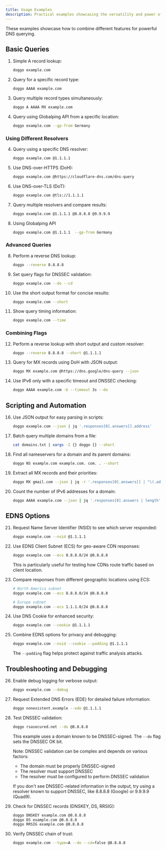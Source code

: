 ```yaml
---
title: Usage Examples
description: Practical examples showcasing the versatility and power of Doggo DNS client
---
```


These examples showcase how to combine different features for powerful DNS querying.

## Basic Queries

1. Simple A record lookup:

   ```bash
   doggo example.com
   ```

2. Query for a specific record type:

   ```bash
   doggo AAAA example.com
   ```

3. Query multiple record types simultaneously:

   ```bash
   doggo A AAAA MX example.com
   ```

4. Query using Globalping API from a specific location:
   ```bash
   doggo example.com --gp-from Germany
   ```

### Using Different Resolvers

4. Query using a specific DNS resolver:

   ```bash
   doggo example.com @1.1.1.1
   ```

5. Use DNS-over-HTTPS (DoH):

   ```bash
   doggo example.com @https://cloudflare-dns.com/dns-query
   ```

6. Use DNS-over-TLS (DoT):

   ```bash
   doggo example.com @tls://1.1.1.1
   ```

7. Query multiple resolvers and compare results:

   ```bash
   doggo example.com @1.1.1.1 @8.8.8.8 @9.9.9.9
   ```

8. Using Globalping API
   ```bash
   doggo example.com @1.1.1.1  --gp-from Germany
   ```

### Advanced Queries

8. Perform a reverse DNS lookup:

   ```bash
   doggo --reverse 8.8.8.8
   ```

9. Set query flags for DNSSEC validation:

   ```bash
   doggo example.com --do --cd
   ```

10. Use the short output format for concise results:

    ```bash
    doggo example.com --short
    ```

11. Show query timing information:
    ```bash
    doggo example.com --time
    ```

### Combining Flags

12. Perform a reverse lookup with short output and custom resolver:

    ```bash
    doggo --reverse 8.8.8.8 --short @1.1.1.1
    ```

13. Query for MX records using DoH with JSON output:

    ```bash
    doggo MX example.com @https://dns.google/dns-query --json
    ```

14. Use IPv6 only with a specific timeout and DNSSEC checking:
    ```bash
    doggo AAAA example.com -6 --timeout 3s --do
    ```

## Scripting and Automation

16. Use JSON output for easy parsing in scripts:

    ```bash
    doggo example.com --json | jq '.responses[0].answers[].address'
    ```

17. Batch query multiple domains from a file:

    ```bash
    cat domains.txt | xargs -I {} doggo {} --short
    ```

18. Find all nameservers for a domain and its parent domains:

    ```bash
    doggo NS example.com example.com. com. . --short
    ```

19. Extract all MX records and their priorities:

    ```bash
    doggo MX gmail.com --json | jq -r '.responses[0].answers[] | "\(.address) \(.preference)"'
    ```

20. Count the number of IPv6 addresses for a domain:
    ```bash
    doggo AAAA example.com --json | jq '.responses[0].answers | length'
    ```

## EDNS Options

21. Request Name Server Identifier (NSID) to see which server responded:

    ```bash
    doggo example.com --nsid @1.1.1.1
    ```

22. Use EDNS Client Subnet (ECS) for geo-aware CDN responses:

    ```bash
    doggo example.com --ecs 8.8.8.0/24 @8.8.8.8
    ```

    This is particularly useful for testing how CDNs route traffic based on client location.

23. Compare responses from different geographic locations using ECS:

    ```bash
    # North America subnet
    doggo example.com --ecs 8.8.8.0/24 @8.8.8.8

    # Europe subnet
    doggo example.com --ecs 1.1.1.0/24 @8.8.8.8
    ```

24. Use DNS Cookie for enhanced security:

    ```bash
    doggo example.com --cookie @1.1.1.1
    ```

25. Combine EDNS options for privacy and debugging:

    ```bash
    doggo example.com --nsid --cookie --padding @1.1.1.1
    ```

    The `--padding` flag helps protect against traffic analysis attacks.

## Troubleshooting and Debugging

26. Enable debug logging for verbose output:

    ```bash
    doggo example.com --debug
    ```

27. Request Extended DNS Errors (EDE) for detailed failure information:

    ```bash
    doggo nonexistent.example --ede @1.1.1.1
    ```

28. Test DNSSEC validation:

    ```bash
    doggo rsasecured.net --do @8.8.8.8
    ```

    This example uses a domain known to be DNSSEC-signed. The `--do` flag sets the DNSSEC OK bit.

    Note: DNSSEC validation can be complex and depends on various factors:

    - The domain must be properly DNSSEC-signed
    - The resolver must support DNSSEC
    - The resolver must be configured to perform DNSSEC validation

    If you don't see DNSSEC-related information in the output, try using a resolver known to support DNSSEC, like 8.8.8.8 (Google) or 9.9.9.9 (Quad9).

29. Check for DNSSEC records (DNSKEY, DS, RRSIG):

    ```bash
    doggo DNSKEY example.com @8.8.8.8
    doggo DS example.com @8.8.8.8
    doggo RRSIG example.com @8.8.8.8
    ```

30. Verify DNSSEC chain of trust:
    ```bash
    doggo example.com --type=A --do --cd=false @8.8.8.8
    ```
